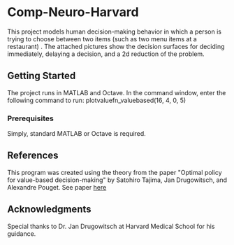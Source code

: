# Comp-Neuro-Harvard

This project models human decision-making behavior in which a person is trying to choose between two items (such as two menu items at a restaurant) . The attached pictures show the decision surfaces for deciding immediately, delaying a decision, and a 2d reduction of the problem.

## Getting Started

The project runs in MATLAB and Octave. In the command window, enter the following command to run: plotvaluefn_valuebased(16, 4, 0, 5)

### Prerequisites

Simply, standard MATLAB or Octave is required.

## References

This program was created using the theory from the paper "Optimal policy for value-based decision-making" by Satohiro Tajima, Jan Drugowitsch, and Alexandre Pouget. See paper [here](https://www.ncbi.nlm.nih.gov/pmc/articles/PMC4992126/)

## Acknowledgments

Special thanks to Dr. Jan Drugowitsch at Harvard Medical School for his guidance.
